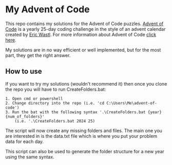 
# My Advent of Code

This repo contains my solutions for the Advent of Code puzzles. [Advent of Code](https://adventofcode.com) is a yearly 25-day coding challenge in the style of an advent calendar created by [Eric Wastl](https://was.tl/). For more information about Advent of Code [click here](https://adventofcode.com/2024/about).

My solutions are in no way efficient or well implemented, but for the most part, they get the right answer.




## How to use

If you want to try my solutions (wouldn't recommend it) then once you clone the repo you will have to run CreateFolders.bat:

    1. Open cmd or powershell
    2. Change directory into the repo (i.e. 'cd C:\Users\Me\advent-of-code')
    3. Run the bat with the following syntax '.\CreateFolders.bat {year} {num_of_folders}' 
        (i.e. '.\CreateFolders.bat 2024 25)

The script will now create any missing folders and files. The main one you are interested in is the data.txt file which is where you put your problem data for each day.

This script can also be used to generate the folder structure for a new year using the same syntax.
